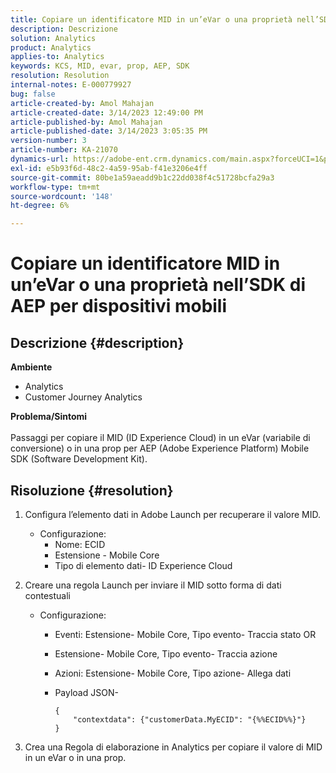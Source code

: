 ```yaml
---
title: Copiare un identificatore MID in un’eVar o una proprietà nell’SDK di AEP per dispositivi mobili
description: Descrizione
solution: Analytics
product: Analytics
applies-to: Analytics
keywords: KCS, MID, evar, prop, AEP, SDK
resolution: Resolution
internal-notes: E-000779927
bug: false
article-created-by: Amol Mahajan
article-created-date: 3/14/2023 12:49:00 PM
article-published-by: Amol Mahajan
article-published-date: 3/14/2023 3:05:35 PM
version-number: 3
article-number: KA-21070
dynamics-url: https://adobe-ent.crm.dynamics.com/main.aspx?forceUCI=1&pagetype=entityrecord&etn=knowledgearticle&id=4ea85291-66c2-ed11-83ff-6045bd0065b6
exl-id: e5b93f6d-48c2-4a59-95ab-f41e3206e4ff
source-git-commit: 80be1a59aeadd9b1c22dd038f4c51728bcfa29a3
workflow-type: tm+mt
source-wordcount: '148'
ht-degree: 6%

---
```


# Copiare un identificatore MID in un’eVar o una proprietà nell’SDK di AEP per dispositivi mobili

## Descrizione {#description}

<b>Ambiente</b>
- Analytics
- Customer Journey Analytics

<b>Problema/Sintomi</b><br><br>Passaggi per copiare il MID (ID Experience Cloud) in un eVar (variabile di conversione) o in una prop per AEP (Adobe Experience Platform) Mobile SDK (Software Development Kit).<br>

## Risoluzione {#resolution}


1. Configura l’elemento dati in Adobe Launch per recuperare il valore MID.
   - Configurazione:
      - Nome: ECID
      - Estensione - Mobile Core
      - Tipo di elemento dati- ID Experience Cloud
2. Creare una regola Launch per inviare il MID sotto forma di dati contestuali
   - Configurazione:
      - Eventi: Estensione- Mobile Core, Tipo evento- Traccia stato OR
      - Estensione- Mobile Core, Tipo evento- Traccia azione
      - Azioni: Estensione- Mobile Core, Tipo azione- Allega dati
      - Payload JSON-

        ```
        {
            "contextdata": {"customerData.MyECID": "{%%ECID%%}"}
        }
        ```

3. Crea una Regola di elaborazione in Analytics per copiare il valore di MID in un eVar o in una prop.
